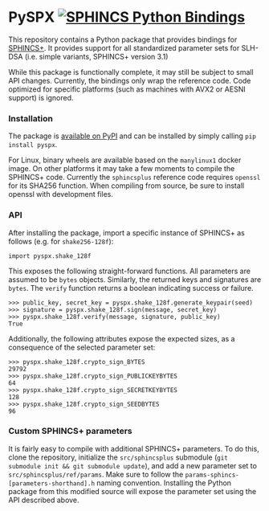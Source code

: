 # PySPX [![SPHINCS Python Bindings](https://github.com/sphincs/pyspx/actions/workflows/python-app.yml/badge.svg)](https://github.com/sphincs/pyspx/actions/workflows/python-app.yml)

This repository contains a Python package that provides bindings for [SPHINCS+](https://github.com/sphincs/sphincsplus). It provides support for all standardized parameter sets for SLH-DSA (i.e. simple variants, SPHINCS+ version 3.1)

While this package is functionally complete, it may still be subject to small API changes.
Currently, the bindings only wrap the reference code. Code optimized for specific platforms (such as machines with AVX2 or AESNI support) is ignored.

### Installation

The package is [available on PyPI](https://pypi.org/project/PySPX/) and can be installed by simply calling `pip install pyspx`.

For Linux, binary wheels are available based on the `manylinux1` docker image. On other platforms it may take a few moments to compile the SPHINCS+ code. Currently the `sphincsplus` reference code requires `openssl` for its SHA256 function. When compiling from source, be sure to install openssl with development files.

### API

After installing the package, import a specific instance of SPHINCS+ as follows (e.g. for `shake256-128f`):

```
import pyspx.shake_128f
```

This exposes the following straight-forward functions. All parameters are assumed to be `bytes` objects. Similarly, the returned keys and signatures are `bytes`. The `verify` function returns a boolean indicating success or failure.

```
>>> public_key, secret_key = pyspx.shake_128f.generate_keypair(seed)
>>> signature = pyspx.shake_128f.sign(message, secret_key)
>>> pyspx.shake_128f.verify(message, signature, public_key)
True
```

Additionally, the following attributes expose the expected sizes, as a consequence of the selected parameter set:

```
>>> pyspx.shake_128f.crypto_sign_BYTES
29792
>>> pyspx.shake_128f.crypto_sign_PUBLICKEYBYTES
64
>>> pyspx.shake_128f.crypto_sign_SECRETKEYBYTES
128
>>> pyspx.shake_128f.crypto_sign_SEEDBYTES
96
```

### Custom SPHINCS+ parameters

It is fairly easy to compile with additional SPHINCS+ parameters.
To do this, clone the repository, initialize the `src/sphincsplus` submodule (`git submodule init && git submodule update`),
and add a new parameter set to `src/sphincsplus/ref/params`.
Make sure to follow the `params-sphincs-[parameters-shorthand].h` naming convention.
Installing the Python package from this modified source will expose the parameter set using the API described above.
